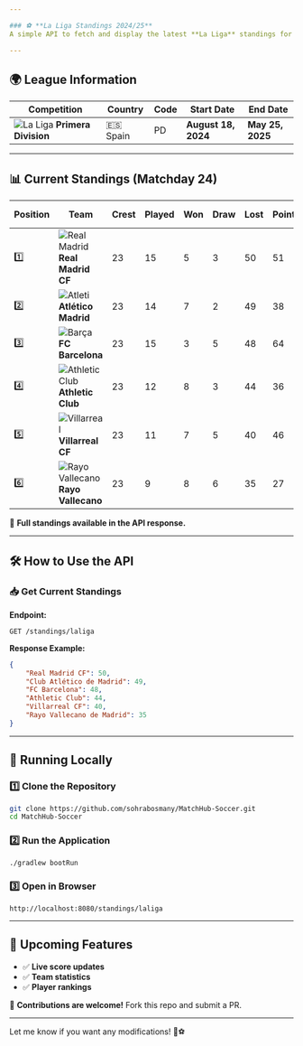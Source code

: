 ```yaml
---

### ⚽ **La Liga Standings 2024/25**  
A simple API to fetch and display the latest **La Liga** standings for the **2024/25** season.

---
```


## 🌍 **League Information**
| Competition | Country | Code | Start Date | End Date |
|------------|---------|------|------------|------------|
| ![La Liga](https://crests.football-data.org/laliga.png) **Primera Division** | 🇪🇸 Spain | PD | **August 18, 2024** | **May 25, 2025** |

---

## 📊 **Current Standings** (Matchday 24)
| Position | Team | Crest | Played | Won | Draw | Lost | Points | Goals For | Goals Against | Goal Difference |
|----------|------|------|--------|------|------|------|--------|-----------|--------------|----------------|
| 1️⃣ | ![Real Madrid](https://crests.football-data.org/86.png) **Real Madrid CF** | 23 | 15 | 5 | 3 | 50 | 51 | 22 | +29 |
| 2️⃣ | ![Atleti](https://crests.football-data.org/78.png) **Atlético Madrid** | 23 | 14 | 7 | 2 | 49 | 38 | 15 | +23 |
| 3️⃣ | ![Barça](https://crests.football-data.org/81.png) **FC Barcelona** | 23 | 15 | 3 | 5 | 48 | 64 | 25 | +39 |
| 4️⃣ | ![Athletic Club](https://crests.football-data.org/77.png) **Athletic Club** | 23 | 12 | 8 | 3 | 44 | 36 | 20 | +16 |
| 5️⃣ | ![Villarreal](https://crests.football-data.org/94.png) **Villarreal CF** | 23 | 11 | 7 | 5 | 40 | 46 | 34 | +12 |
| 6️⃣ | ![Rayo Vallecano](https://crests.football-data.org/87.png) **Rayo Vallecano** | 23 | 9 | 8 | 6 | 35 | 27 | 24 | +3 |

🔗 **Full standings available in the API response.**  

---

## 🛠 **How to Use the API**
### 📥 **Get Current Standings**
**Endpoint:**  
```http
GET /standings/laliga
```
**Response Example:**
```json
{
    "Real Madrid CF": 50,
    "Club Atlético de Madrid": 49,
    "FC Barcelona": 48,
    "Athletic Club": 44,
    "Villarreal CF": 40,
    "Rayo Vallecano de Madrid": 35
}
```

---

## 🚀 **Running Locally**
### **1️⃣ Clone the Repository**
```sh
git clone https://github.com/sohrabosmany/MatchHub-Soccer.git
cd MatchHub-Soccer
```
### **2️⃣ Run the Application**
```sh
./gradlew bootRun
```
### **3️⃣ Open in Browser**
```
http://localhost:8080/standings/laliga
```

---

## 📌 **Upcoming Features**
- ✅ **Live score updates**  
- ✅ **Team statistics**  
- ✅ **Player rankings**

🚀 **Contributions are welcome!** Fork this repo and submit a PR.

---

Let me know if you want any modifications! 🚀⚽
